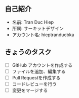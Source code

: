 ## 自己紹介
- 名前: Tran Duc Hiep
- 所属: サーキットデザイン
- アカウント名: hieptranducbka
## きょうのタスク
- [ ] GitHub アカウントを作成する
- [ ] ファイルを追加、編集する
- [ ] Pull Requestを作成する
- [ ] コードレビューを行う
- [ ] 変更をマージする
